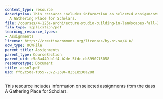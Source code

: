 ```yaml
---
content_type: resource
description: This resource includes information on selected assignments from the class
  A Gathering Place for Scholars.
file: /courses/4-125a-architecture-studio-building-in-landscapes-fall-2005/ffb2c5daf05570722396d251e536a28d_assn7.pdf
file_type: application/pdf
learning_resource_types:
- Assignments
license: https://creativecommons.org/licenses/by-nc-sa/4.0/
ocw_type: OCWFile
parent_title: Assignments
parent_type: CourseSection
parent_uid: d5a8a449-b1f4-b2de-5fdc-cb3990215058
resourcetype: Document
title: assn7.pdf
uid: ffb2c5da-f055-7072-2396-d251e536a28d
---
```

This resource includes information on selected assignments from the class A Gathering Place for Scholars.